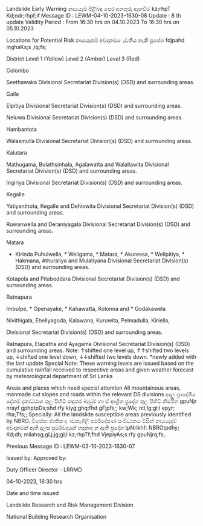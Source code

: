 Landslide Early Warning නායයෑම් පිළිබඳ පෙර අනතුරු ඇඟවීම kz;rhpT Kd;ndr;rhpf;if Message ID : LEWM-04-10-2023-1630-08 Update : 8 th update Validity Period : From 16:30 hrs on 04.10.2023 To 16:30 hrs on 05.10.2023

Locations for Potential Risk නායයෑපම් අවදානම ෙැවතිය හැකි ප්‍රපේශ fdjpahd mghaKs;s ,lq;fs;

District Level 1 (Yellow) Level 2 (Amber) Level 3 (Red)

Colombo

Seethawaka Divisional Secretariat Division(s) (DSD) and surrounding areas.

Galle

Elpitiya Divisional Secretariat Division(s) (DSD) and surrounding areas.

Neluwa Divisional Secretariat Division(s) (DSD) and surrounding areas.

Hambantota

Walasmulla Divisional Secretariat Division(s) (DSD) and surrounding areas.

Kalutara

Mathugama, Bulathsinhala, Agalawatta and Walallawita Divisional Secretariat Division(s) (DSD) and surrounding areas.

Ingiriya Divisional Secretariat Division(s) (DSD) and surrounding areas.

Kegalle

Yatiyanthota, Kegalle and Dehiowita Divisional Secretariat Division(s) (DSD) and surrounding areas.

Ruwanwella and Deraniyagala Divisional Secretariat Division(s) (DSD) and surrounding areas.

Matara

* Kirinda Puhulwella, * Weligama, * Matara, * Akuressa, * Welipitiya, * Hakmana, Athuraliya and Mulatiyana Divisional Secretariat Division(s) (DSD) and surrounding areas.

Kotapola and Pitabeddara Divisional Secretariat Division(s) (DSD) and surrounding areas.

Ratnapura

Imbulpe, * Openayake, * Kahawatta, Kolonna and * Godakawela

Nivithigala, Eheliyagoda, Kalawana, Kuruwita, Pelmadulla, Kiriella,

Divisional Secretariat Division(s) (DSD) and surrounding areas.

Ratnapura, Elapatha and Ayagama Divisional Secretariat Division(s) (DSD) and surrounding areas. Note: ↑shifted one level up, ↑↑shifted two levels up, ↓shifted one level down, ↓↓shifted two levels down. *newly added with the last update Special Note: These warning levels are issued based on the cumulative rainfall received to respective areas and given weather forecast by meteorological department of Sri Lanka

Areas and places which need special attention All mountainous areas, manmade cut slopes and roads within the relevant DS divisions අදාල ප්‍රාදේශීය දේකම් දකාට්ඨාශ තුල පිහිටි කඳුකර බෑවුම් හා ඒ ආශ්‍රිත ප්‍රදේශ තුල පිහිටි නිර්මිත gpuNjr nrayf gphptpDs;shd rfy kiyg;ghq;fhd gFjpfs;; kw;Wk; ntl;lg;gl;l epyr; rha;Tfs;; Specially: All the landslide susceptible areas previously identified by NBRO. විපේෂ: ජාතික ද ාඩනැගිලි පර්මදේෂණ සංවිධානය විසින් නායයෑදම් අවදානමක් ඇති දලස පුර්මවදයන් හදුනාද න ඇති ප්‍රදේශ tpNrlkhf: NBROtpdhy; Kd;dh; milahsg;gLj;jg;gl;l kz;rhpTf;fhd VjepiyAs;s rfy gpuNjrq;fs;.

Previous Message ID : LEWM-03-10-2023-1630-07

Issued by: Approved by:

Duty Officer Director - LRRMD

04-10-2023, 16:30 hrs

Date and time issued

Landslide Research and Risk Management Division

National Building Research Organisation